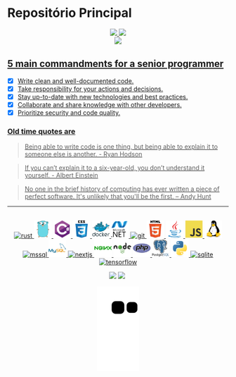 
# Repositório Principal

<div style="display: inline_block" align="center">
  <a href="https://github.com/marioalexandreantunes">
  <img height="135em" src="https://github-readme-stats.vercel.app/api?username=marioalexandreantunes&show_icons=true&theme=dracula&include_all_commits=true&count_private=true&custom_title=Estatisticas"/>
  <img height="135em" src="https://github-readme-stats.vercel.app/api/top-langs?username=marioalexandreantunes&show_icons=true&theme=dracula&layout=compact&custom_title=Linguagens" />
</div>  
  
 <div align="center">
  <img src="https://media.giphy.com/media/RN8FdaB6T1bkkI5n4I/giphy.gif" height="300"/>
</div>
  

 ## 5 main commandments for a senior programmer
- [x] Write clean and well-documented code.
- [x] Take responsibility for your actions and decisions.
- [x] Stay up-to-date with new technologies and best practices.
- [x] Collaborate and share knowledge with other developers.
- [x] Prioritize security and code quality.

### Old time quotes are 
  
 > Being able to write code is one thing, but being able to explain it to someone else is another. - Ryan Hodson
  
 > If you can’t explain it to a six-year-old, you don’t understand it yourself. - Albert Einstein
  
 > No one in the brief history of computing has ever written a piece of perfect software. It's unlikely that you'll be the first. – Andy Hunt
  

 ---
<div align="center"><br>
  <img src="https://www.vectorlogo.zone/logos/rust-lang/rust-lang-icon.svg" alt="rust" width="40" height="40"/> 
  <img src="https://raw.githubusercontent.com/devicons/devicon/master/icons/go/go-original.svg" alt="go" width="40" height="40"/> 
  <img src="https://raw.githubusercontent.com/devicons/devicon/master/icons/csharp/csharp-original.svg" alt="csharp" width="40" height="40"/> 
  <img src="https://raw.githubusercontent.com/devicons/devicon/master/icons/css3/css3-original-wordmark.svg" alt="css3" width="40" height="40"/> 
  <img src="https://raw.githubusercontent.com/devicons/devicon/master/icons/docker/docker-original-wordmark.svg" alt="docker" width="40" height="40"/> 
  <img src="https://raw.githubusercontent.com/devicons/devicon/master/icons/dot-net/dot-net-original-wordmark.svg" alt="dotnet" width="40" height="40"/> 
  <img src="https://www.vectorlogo.zone/logos/git-scm/git-scm-icon.svg" alt="git" width="40" height="40"/> 
  <img src="https://raw.githubusercontent.com/devicons/devicon/master/icons/html5/html5-original-wordmark.svg" alt="html5" width="40" height="40"/> 
  <img src="https://raw.githubusercontent.com/devicons/devicon/master/icons/java/java-original.svg" alt="java" width="40" height="40"/> 
  <img src="https://raw.githubusercontent.com/devicons/devicon/master/icons/javascript/javascript-original.svg" alt="javascript" width="40" height="40"/> 
  <img src="https://raw.githubusercontent.com/devicons/devicon/master/icons/linux/linux-original.svg" alt="linux" width="40" height="40"/> 
  <img src="https://www.svgrepo.com/show/303229/microsoft-sql-server-logo.svg" alt="mssql" width="40" height="40"/> 
  <img src="https://raw.githubusercontent.com/devicons/devicon/master/icons/mysql/mysql-original-wordmark.svg" alt="mysql" width="40" height="40"/> 
  <img src="https://cdn.worldvectorlogo.com/logos/nextjs-2.svg" alt="nextjs" width="40" height="40"/> 
  <img src="https://raw.githubusercontent.com/devicons/devicon/master/icons/nginx/nginx-original.svg" alt="nginx" width="40" height="40"/> 
  <img src="https://raw.githubusercontent.com/devicons/devicon/master/icons/nodejs/nodejs-original-wordmark.svg" alt="nodejs" width="40" height="40"/> 
  <img src="https://raw.githubusercontent.com/devicons/devicon/master/icons/php/php-original.svg" alt="php" width="40" height="40"/> 
  <img src="https://raw.githubusercontent.com/devicons/devicon/master/icons/postgresql/postgresql-original-wordmark.svg" alt="postgresql" width="40" height="40"/> 
  <img src="https://raw.githubusercontent.com/devicons/devicon/master/icons/python/python-original.svg" alt="python" width="40" height="40"/> 
  <img src="https://www.vectorlogo.zone/logos/sqlite/sqlite-icon.svg" alt="sqlite" width="40" height="40"/> 
  <img src="https://www.vectorlogo.zone/logos/tensorflow/tensorflow-icon.svg" alt="tensorflow" width="40" height="40"/> 


  <a href="https://instagram.com/marioantunes1972" target="_blank"><img src="https://img.shields.io/badge/-Instagram-%23E4405F?style=for-the-badge&logo=instagram&logoColor=white"/></a>
  <a href="https://www.linkedin.com/in/mario-antunes-a90868a" target="_blank"><img src="https://img.shields.io/badge/LinkedIn-0077B5?style=for-the-badge&logo=linkedin&logoColor=white"/></a> 
  <a href="https://dev.to/marioalexandreantunes" target="_blank"><img alt="" src="https://img.shields.io/badge/dev.to-bcbcbc?style=for-the-badge&logo=devdotto&logoColor=white"/></a> 
  
  ![Snake animation](https://github.com/rafaballerini/rafaballerini/blob/output/github-contribution-grid-snake.svg)
  
</div>
